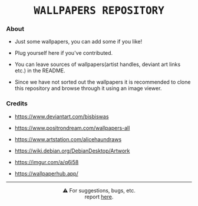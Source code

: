 <h1 align="center">
    <samp>WALLPAPERS REPOSITORY</samp>
</h1>

### About

- Just some wallpapers, you can add some if you like!

- Plug yourself here if you've contributed.

- You can leave sources of wallpapers(artist handles, deviant art links etc.) in the README.

- Since we have not sorted out the wallpapers it is recommended to clone this repository and browse through it using an image viewer.

### Credits

- https://www.deviantart.com/bisbiswas

- https://www.positrondream.com/wallpapers-all

- https://www.artstation.com/alicehaundraws

- https://wiki.debian.org/DebianDesktop/Artwork

- https://imgur.com/a/q6i58

- https://wallpaperhub.app/

---

<p align="center">
  ⚠️
  For suggestions, bugs, etc. <br>
  report <a href="https://github.com/satyasuchak/wallpaper-repository/issues">here</a>.
</p>
